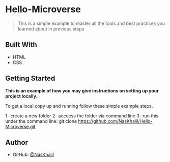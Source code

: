 # Hello-Microverse
> This is a simple example to master all the tools and best practices you learned about in previous steps


## Built With
- HTML
- CSS

## Getting Started

**This is an example of how you may give instructions on setting up your project locally.**

To get a local copy up and running follow these simple example steps.

1- create a new folder
2- acccess the folder via command line
3- run this under the command line: git clone https://github.com/NasKhalil/Hello-Microverse.git

## Author
- GitHub: [@NasKhalil](https://github.com/NasKhalil)
